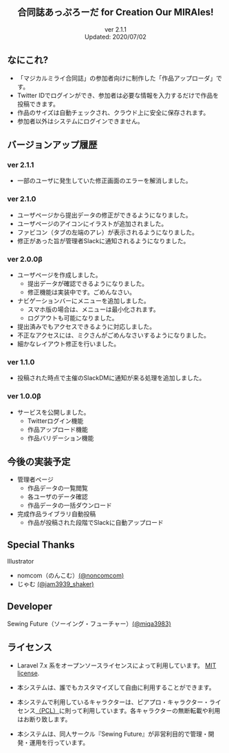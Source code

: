 <h2 align="center">合同誌あっぷろーだ for Creation Our MIRAIes!</h2>

<p align="center">
ver 2.1.1<br>
Updated: 2020/07/02
</p>

## なにこれ?
- 「マジカルミライ合同誌」の参加者向けに制作した「作品アップローダ」です。
- Twitter IDでログインができ、参加者は必要な情報を入力するだけで作品を投稿できます。
- 作品のサイズは自動チェックされ、クラウド上に安全に保存されます。
- 参加者以外はシステムにログインできません。

## バージョンアップ履歴
### ver 2.1.1
- 一部のユーザに発生していた修正画面のエラーを解消しました。

### ver 2.1.0
- ユーザページから提出データの修正ができるようになりました。
- ユーザページのアイコンにイラストが追加されました。
- ファビコン（タブの左端のアレ）が表示されるようになりました。
- 修正があった旨が管理者Slackに通知されるようになりました。

### ver 2.0.0β
- ユーザページを作成しました。
    - 提出データが確認できるようになりました。
    - 修正機能は実装中です。ごめんなさい。
- ナビゲーションバーにメニューを追加しました。
    - スマホ版の場合は、メニューは最小化されます。
    - ログアウトも可能になりました。
- 提出済みでもアクセスできるように対応しました。
- 不正なアクセスには、ミクさんがごめんなさいするようになりました。
- 細かなレイアウト修正を行いました。

### ver 1.1.0
- 投稿された時点で主催のSlackDMに通知が来る処理を追加しました。

### ver 1.0.0β
- サービスを公開しました。
    - Twitterログイン機能
    - 作品アップロード機能
    - 作品バリデーション機能


## 今後の実装予定
- 管理者ページ
    - 作品データの一覧閲覧
    - 各ユーザのデータ確認
    - 作品データの一括ダウンロード
- 完成作品ライブラリ自動投稿
    - 作品が投稿された段階でSlackに自動アップロード


## Special Thanks
Illustrator
* nomcom（のんこむ）[(@noncomcom)](https://twitter.com/noncomcom)
* じゃむ [(@jam3939_shaker)](https://twitter.com/jam3939_shaker)



## Developer
Sewing Future（ソーイング・フューチャー）[(@miqa3983)](https://twitter.com/miqa3983)


## ライセンス
- Laravel 7.x 系をオープンソースライセンスによって利用しています。 [MIT license](https://opensource.org/licenses/MIT).<br>

- 本システムは、誰でもカスタマイズして自由に利用することができます。

- 本システムで利用しているキャラクターは、ピアプロ・キャラクター・ライセンス[（PCL）]( https://piapro.jp/license/character_guideline )に則って利用しています。各キャラクターの無断転載や利用はお断り致します。

- 本システムは、同人サークル『Sewing Future』が非営利目的で管理・開発・運用を行っています。
